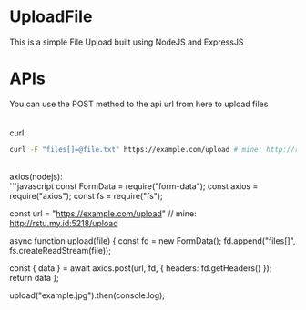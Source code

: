 # UploadFile
This is a simple File Upload built using NodeJS and ExpressJS

# APIs
You can use the POST method to the api url from here to upload files<br>
<br>
<br>
curl:<br>
```bash
curl -F "files[]=@file.txt" https://example.com/upload # mine: http://rstu.my.id:5218/upload
```
<br>
axios(nodejs):<br>
```javascript
const FormData = require("form-data");
const axios = require("axios");
const fs = require("fs");

const url = "https://example.com/upload" // mine: http://rstu.my.id:5218/upload

async function upload(file) {
  const fd = new FormData();
  fd.append("files[]", fs.createReadStream(file));

  const { data } = await axios.post(url, fd, {
    headers: fd.getHeaders()
  });
  return data
};

upload("example.jpg").then(console.log);
```
